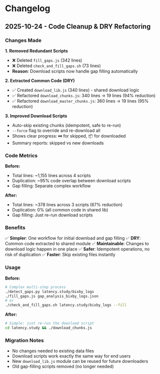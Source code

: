 # Changelog

## 2025-10-24 - Code Cleanup & DRY Refactoring

### Changes Made

**1. Removed Redundant Scripts**
- ❌ Deleted `fill_gaps.js` (342 lines)
- ❌ Deleted `check_and_fill_gaps.sh` (73 lines)
- **Reason**: Download scripts now handle gap filling automatically

**2. Extracted Common Code (DRY)**
- ✅ Created `download_lib.js` (340 lines) - shared download logic
- ✅ Refactored `download_chunks.js`: 340 lines → 19 lines (94% reduction)
- ✅ Refactored `download_master_chunks.js`: 360 lines → 19 lines (95% reduction)

**3. Improved Download Scripts**
- Auto-skip existing chunks (idempotent, safe to re-run)
- `--force` flag to override and re-download all
- Shows clear progress: ⏭️ for skipped, 📦 for downloaded
- Summary reports: skipped vs new downloads

### Code Metrics

**Before:**
- Total lines: ~1,155 lines across 4 scripts
- Duplication: ~95% code overlap between download scripts
- Gap filling: Separate complex workflow

**After:**
- Total lines: ~378 lines across 3 scripts (67% reduction)
- Duplication: 0% (all common code in shared lib)
- Gap filling: Just re-run download scripts

### Benefits

✅ **Simpler**: One workflow for initial download and gap filling
✅ **DRY**: Common code extracted to shared module
✅ **Maintainable**: Changes to download logic happen in one place
✅ **Safer**: Idempotent operations, no risk of duplication
✅ **Faster**: Skip existing files instantly

### Usage

**Before:**
```bash
# Complex multi-step process
./detect_gaps.py latency.study/bixby_logs
./fill_gaps.js gap_analysis_bixby_logs.json
# or
./check_and_fill_gaps.sh latency.study/bixby_logs --fill
```

**After:**
```bash
# Simple: just re-run the download script
cd latency.study && ./download_chunks.js
```

### Migration Notes

- No changes needed to existing data files
- Download scripts work exactly the same way for end users
- New `download_lib.js` module can be reused for future downloaders
- Old gap-filling scripts removed (no longer needed)
